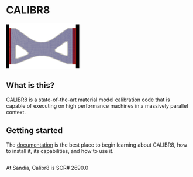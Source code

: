 CALIBR8
========

<img src="doc/xspec.png" alt="xspec" width="200"/>

## What is this?

CALIBR8 is a state-of-the-art material model calibration code that is
capable of executing on high performance machines in a massively parallel
context.

## Getting started

The [documentation](https://sandialabs.github.io/calibr8/) is the best
place to begin learning about CALIBR8, how to install it, its capabilities,
and how to use it.

##

At Sandia, Calibr8 is SCR# 2690.0
